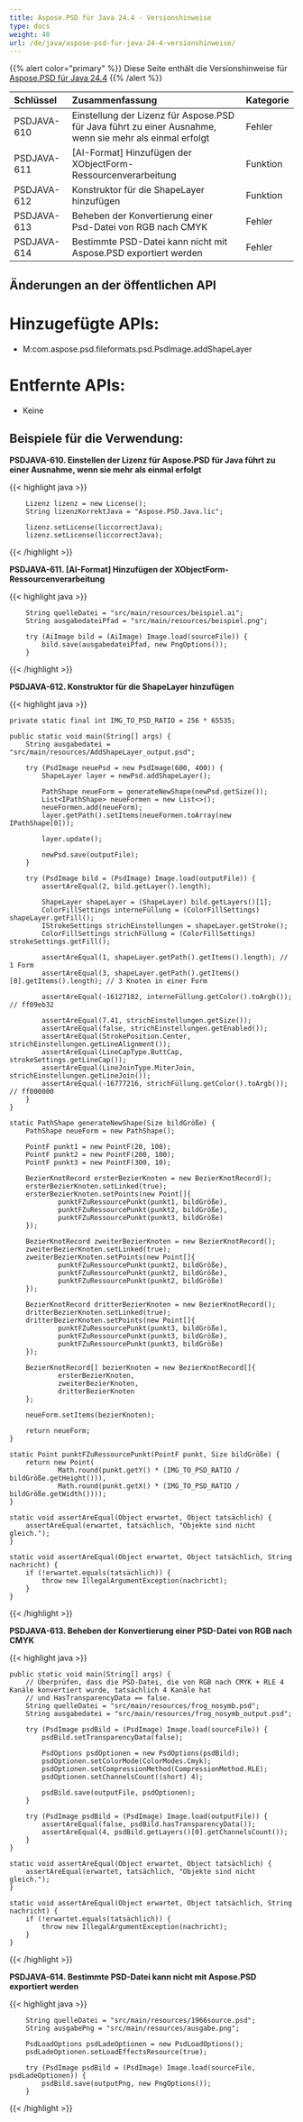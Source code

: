 ```yaml
---
title: Aspose.PSD für Java 24.4 - Versionshinweise
type: docs
weight: 40
url: /de/java/aspose-psd-fur-java-24-4-versionshinweise/
---
```


{{% alert color="primary" %}} Diese Seite enthält die Versionshinweise für [Aspose.PSD für Java 24.4](https://downloads.aspose.com/psd/java/new-releases/aspose.psd-for-java-24.4/) {{% /alert %}}

| **Schlüssel** | **Zusammenfassung**                                                                                   | **Kategorie** |
|:------------|:------------------------------------------------------------------------------------------------------|:-------------|
| PSDJAVA-610 | Einstellung der Lizenz für Aspose.PSD für Java führt zu einer Ausnahme, wenn sie mehr als einmal erfolgt | Fehler        |
| PSDJAVA-611 | [AI-Format] Hinzufügen der XObjectForm-Ressourcenverarbeitung                                           | Funktion      |
| PSDJAVA-612 | Konstruktor für die ShapeLayer hinzufügen                                                               | Funktion      |
| PSDJAVA-613 | Beheben der Konvertierung einer Psd-Datei von RGB nach CMYK                                             | Fehler        |
| PSDJAVA-614 | Bestimmte PSD-Datei kann nicht mit Aspose.PSD exportiert werden                                          | Fehler        |

## **Änderungen an der öffentlichen API**
# **Hinzugefügte APIs:**

- M:com.aspose.psd.fileformats.psd.PsdImage.addShapeLayer

# **Entfernte APIs:**

- Keine

## **Beispiele für die Verwendung:**

**PSDJAVA-610. Einstellen der Lizenz für Aspose.PSD für Java führt zu einer Ausnahme, wenn sie mehr als einmal erfolgt**

{{< highlight java >}}

        Lizenz lizenz = new License();
        String lizenzKorrektJava = "Aspose.PSD.Java.lic";

        lizenz.setLicense(liccorrectJava);
        lizenz.setLicense(liccorrectJava);

{{< /highlight >}}

**PSDJAVA-611. [AI-Format] Hinzufügen der XObjectForm-Ressourcenverarbeitung**

{{< highlight java >}}

        String quelleDatei = "src/main/resources/beispiel.ai";
        String ausgabedateiPfad = "src/main/resources/beispiel.png";

        try (AiImage bild = (AiImage) Image.load(sourceFile)) {
            bild.save(ausgabedateiPfad, new PngOptions());
        }

{{< /highlight >}}

**PSDJAVA-612. Konstruktor für die ShapeLayer hinzufügen**

{{< highlight java >}}

    private static final int IMG_TO_PSD_RATIO = 256 * 65535;

    public static void main(String[] args) {
        String ausgabedatei = "src/main/resources/AddShapeLayer_output.psd";

        try (PsdImage neuePsd = new PsdImage(600, 400)) {
            ShapeLayer layer = newPsd.addShapeLayer();

            PathShape neueForm = generateNewShape(newPsd.getSize());
            List<IPathShape> neueFormen = new List<>();
            neueFormen.add(neueForm);
            layer.getPath().setItems(neueFormen.toArray(new IPathShape[0]));

            layer.update();

            newPsd.save(outputFile);
        }

        try (PsdImage bild = (PsdImage) Image.load(outputFile)) {
            assertAreEqual(2, bild.getLayer().length);

            ShapeLayer shapeLayer = (ShapeLayer) bild.getLayers()[1];
            ColorFillSettings interneFüllung = (ColorFillSettings) shapeLayer.getFill();
            IStrokeSettings strichEinstellungen = shapeLayer.getStroke();
            ColorFillSettings strichFüllung = (ColorFillSettings) strokeSettings.getFill();

            assertAreEqual(1, shapeLayer.getPath().getItems().length); // 1 Form
            assertAreEqual(3, shapeLayer.getPath().getItems()[0].getItems().length); // 3 Knoten in einer Form

            assertAreEqual(-16127182, interneFüllung.getColor().toArgb()); // ff09eb32

            assertAreEqual(7.41, strichEinstellungen.getSize());
            assertAreEqual(false, strichEinstellungen.getEnabled());
            assertAreEqual(StrokePosition.Center, strichEinstellungen.getLineAlignment());
            assertAreEqual(LineCapType.ButtCap, strokeSettings.getLineCap());
            assertAreEqual(LineJoinType.MiterJoin, strichEinstellungen.getLineJoin());
            assertAreEqual(-16777216, strichFüllung.getColor().toArgb()); // ff000000
        }
    }

    static PathShape generateNewShape(Size bildGröße) {
        PathShape neueForm = new PathShape();

        PointF punkt1 = new PointF(20, 100);
        PointF punkt2 = new PointF(200, 100);
        PointF punkt3 = new PointF(300, 10);

        BezierKnotRecord ersterBezierKnoten = new BezierKnotRecord();
        ersterBezierKnoten.setLinked(true);
        ersterBezierKnoten.setPoints(new Point[]{
                punktFZuRessourcePunkt(punkt1, bildGröße),
                punktFZuRessourcePunkt(punkt2, bildGröße),
                punktFZuRessourcePunkt(punkt3, bildGröße)
        });

        BezierKnotRecord zweiterBezierKnoten = new BezierKnotRecord();
        zweiterBezierKnoten.setLinked(true);
        zweiterBezierKnoten.setPoints(new Point[]{
                punktFZuRessourcePunkt(punkt2, bildGröße),
                punktFZuRessourcePunkt(punkt2, bildGröße),
                punktFZuRessourcePunkt(punkt2, bildGröße)
        });

        BezierKnotRecord dritterBezierKnoten = new BezierKnotRecord();
        dritterBezierKnoten.setLinked(true);
        dritterBezierKnoten.setPoints(new Point[]{
                punktFZuRessourcePunkt(punkt3, bildGröße),
                punktFZuRessourcePunkt(punkt3, bildGröße),
                punktFZuRessourcePunkt(punkt3, bildGröße)
        });

        BezierKnotRecord[] bezierKnoten = new BezierKnotRecord[]{
                ersterBezierKnoten,
                zweiterBezierKnoten,
                dritterBezierKnoten
        };

        neueForm.setItems(bezierKnoten);

        return neueForm;
    }

    static Point punktFZuRessourcePunkt(PointF punkt, Size bildGröße) {
        return new Point(
                Math.round(punkt.getY() * (IMG_TO_PSD_RATIO / bildGröße.getHeight())),
                Math.round(punkt.getX() * (IMG_TO_PSD_RATIO / bildGröße.getWidth())));
    }

    static void assertAreEqual(Object erwartet, Object tatsächlich) {
        assertAreEqual(erwartet, tatsächlich, "Objekte sind nicht gleich.");
    }

    static void assertAreEqual(Object erwartet, Object tatsächlich, String nachricht) {
        if (!erwartet.equals(tatsächlich)) {
            throw new IllegalArgumentException(nachricht);
        }
    }

{{< /highlight >}}

**PSDJAVA-613. Beheben der Konvertierung einer PSD-Datei von RGB nach CMYK**

{{< highlight java >}}

    public static void main(String[] args) {
        // Überprüfen, dass die PSD-Datei, die von RGB nach CMYK + RLE 4 Kanäle konvertiert wurde, tatsächlich 4 Kanäle hat
        // und HasTransparencyData == false.
        String quelleDatei = "src/main/resources/frog_nosymb.psd";
        String ausgabedatei = "src/main/resources/frog_nosymb_output.psd";

        try (PsdImage psdBild = (PsdImage) Image.load(sourceFile)) {
            psdBild.setTransparencyData(false);

            PsdOptions psdOptionen = new PsdOptions(psdBild);
            psdOptionen.setColorMode(ColorModes.Cmyk);
            psdOptionen.setCompressionMethod(CompressionMethod.RLE);
            psdOptionen.setChannelsCount((short) 4);

            psdBild.save(outputFile, psdOptionen);
        }

        try (PsdImage psdBild = (PsdImage) Image.load(outputFile)) {
            assertAreEqual(false, psdBild.hasTransparencyData());
            assertAreEqual(4, psdBild.getLayers()[0].getChannelsCount());
        }
    }

    static void assertAreEqual(Object erwartet, Object tatsächlich) {
        assertAreEqual(erwartet, tatsächlich, "Objekte sind nicht gleich.");
    }

    static void assertAreEqual(Object erwartet, Object tatsächlich, String nachricht) {
        if (!erwartet.equals(tatsächlich)) {
            throw new IllegalArgumentException(nachricht);
        }
    }

{{< /highlight >}}

**PSDJAVA-614. Bestimmte PSD-Datei kann nicht mit Aspose.PSD exportiert werden**

{{< highlight java >}}

        String quelleDatei = "src/main/resources/1966source.psd";
        String ausgabePng = "src/main/resources/ausgabe.png";

        PsdLoadOptions psdLadeOptionen = new PsdLoadOptions();
        psdLadeOptionen.setLoadEffectsResource(true);

        try (PsdImage psdBild = (PsdImage) Image.load(sourceFile, psdLadeOptionen)) {
            psdBild.save(outputPng, new PngOptions());
        }

{{< /highlight >}}

